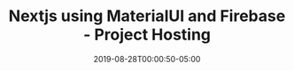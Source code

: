 ---
authors:
- Alex Patterson
date: "2019-08-28T00:00:50-05:00"
description: 
draft: true
frameworks:
- firebase
- nextjs
- reactjs
- rxfire
- rxjs
- materialui
githublinks:
- https://github.com/AJONPLLC/ajonp-ajsbooks-nextjs
images:
- https://res.cloudinary.com/ajonp/image/upload/q_auto/ajonp-ajonp-com/20-lesson-nextjs/Next.js_-_Firebase_Project_Hosting.png
languages:
- javascript
module: Firebase Project
title: Nextjs using MaterialUI and Firebase - Project Hosting
toc: true
weight: 6
---
